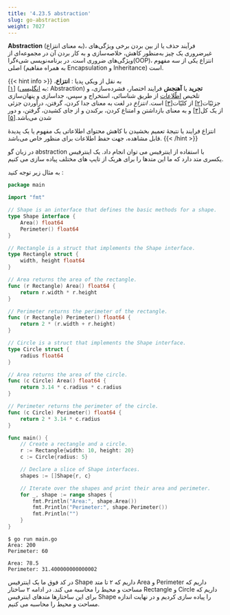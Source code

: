 ```yaml
---
title: '4.23.5 abstraction'
slug: go-abstraction
weight: 7027
---
```


 **Abstraction** (به معنای انتزاع)، فرآیند حذف یا از بین بردن برخی ویژگی‌های غیرضروری یک چیز به‌منظور کاهش، خلاصه‌سازی و به کار بردن آن در مجموعه‌ای از ویژگی‌های ضروری است. در برنامه‌نویسی شیءگرا(OOP)، انتزاع یکی از سه مفهوم اصلی (به همراه مفاهیم Encapsulation و Inheritance) است.

{{< hint info >}}
به نقل از ویکی پدیا :
**انتزاع**،[[۱]](https://fa.wikipedia.org/wiki/%D8%A7%D9%86%D8%AA%D8%B2%D8%A7%D8%B9#cite_note-1) (به [انگلیسی](https://fa.wikipedia.org/wiki/%D8%B2%D8%A8%D8%A7%D9%86_%D8%A7%D9%86%DA%AF%D9%84%DB%8C%D8%B3%DB%8C "زبان انگلیسی"): Abstraction) **تجرید** یا **آهنجش** فرایند اختصار، فشرده‌سازی، و تلخیص [اطّلاعات](https://fa.wikipedia.org/wiki/%D8%A7%D8%B7%D9%84%D8%A7%D8%B9%D8%A7%D8%AA "اطلاعات") از طریق شناسائی، استخراج و سپس، جداسازی و پنهان‌سازی جزئیّات[[۲]](https://fa.wikipedia.org/wiki/%D8%A7%D9%86%D8%AA%D8%B2%D8%A7%D8%B9#cite_note-2) از کلیّات[[۳]](https://fa.wikipedia.org/wiki/%D8%A7%D9%86%D8%AA%D8%B2%D8%A7%D8%B9#cite_note-3) است. _انتزاع_ در لغت به معنای جدا کردن، گرفتن، درآوردن جزئی از یک کل[[۴]](https://fa.wikipedia.org/wiki/%D8%A7%D9%86%D8%AA%D8%B2%D8%A7%D8%B9#cite_note-4) و به معنای بازداشتن و امتناع کردن، برکندن و از جای کشیدن، گرفتن، و دور شدن می‌باشد.[[۵]](https://fa.wikipedia.org/wiki/%D8%A7%D9%86%D8%AA%D8%B2%D8%A7%D8%B9#cite_note-5)

انتزاع فرایند یا نتیجهٔ تعمیم بخشیدن با کاهش محتوای اطلاعاتی یک مفهوم یا یک پدیدهٔ قابل مشاهده، جهت حفظ اطلاعات برای منظور خاص می‌باشد.
{{< /hint >}}

در زبان گو abstraction با استفاده از اینترفیس می توان انجام داد. یک اینترفیس یکسری متد دارد که ما این متدها را برای هریک از تایپ های مختلف پیاده سازی می کنیم.  

به مثال زیر توجه کنید :

```go
package main

import "fmt"

// Shape is an interface that defines the basic methods for a shape.
type Shape interface {
	Area() float64
	Perimeter() float64
}

// Rectangle is a struct that implements the Shape interface.
type Rectangle struct {
	width, height float64
}

// Area returns the area of the rectangle.
func (r Rectangle) Area() float64 {
	return r.width * r.height
}

// Perimeter returns the perimeter of the rectangle.
func (r Rectangle) Perimeter() float64 {
	return 2 * (r.width + r.height)
}

// Circle is a struct that implements the Shape interface.
type Circle struct {
	radius float64
}

// Area returns the area of the circle.
func (c Circle) Area() float64 {
	return 3.14 * c.radius * c.radius
}

// Perimeter returns the perimeter of the circle.
func (c Circle) Perimeter() float64 {
	return 2 * 3.14 * c.radius
}

func main() {
	// Create a rectangle and a circle.
	r := Rectangle{width: 10, height: 20}
	c := Circle{radius: 5}

	// Declare a slice of Shape interfaces.
	shapes := []Shape{r, c}

	// Iterate over the shapes and print their area and perimeter.
	for _, shape := range shapes {
		fmt.Println("Area:", shape.Area())
		fmt.Println("Perimeter:", shape.Perimeter())
		fmt.Println("")
	}
}
```

```shell
$ go run main.go
Area: 200
Perimeter: 60

Area: 78.5
Perimeter: 31.400000000000002
```
در کد فوق ما یک اینترفیس Shape داریم که ۲ تا متد Area و Perimeter داریم که مساحت و محیط را محاسبه می کند. در ادامه ۲ ساختار Rectangle و Circle داریم که برای این ساختارها متدهای اینترفیس Shape را پیاده سازی کردیم و در نهایت اندازه مساحت و محیط را محاسبه می کنیم.